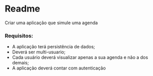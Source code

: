 # Readme

Criar uma aplicação que simule uma agenda

### Requisitos:

- A aplicação terá persistência de dados;
- Deverá ser multi-usuario;
- Cada usuário deverá visualizar apenas a sua agenda e não a dos demais;
- A aplicação deverá contar com autenticação